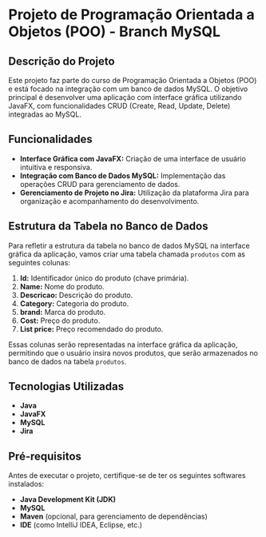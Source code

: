 # Projeto de Programação Orientada a Objetos (POO) - Branch MySQL

## Descrição do Projeto
Este projeto faz parte do curso de Programação Orientada a Objetos (POO) e está focado na integração com um banco de dados MySQL. O objetivo principal é desenvolver uma aplicação com interface gráfica utilizando JavaFX, com funcionalidades CRUD (Create, Read, Update, Delete) integradas ao MySQL.

## Funcionalidades
- **Interface Gráfica com JavaFX:** Criação de uma interface de usuário intuitiva e responsiva.
- **Integração com Banco de Dados MySQL:** Implementação das operações CRUD para gerenciamento de dados.
- **Gerenciamento de Projeto no Jira:** Utilização da plataforma Jira para organização e acompanhamento do desenvolvimento.

## Estrutura da Tabela no Banco de Dados
Para refletir a estrutura da tabela no banco de dados MySQL na interface gráfica da aplicação, vamos criar uma tabela chamada `produtos` com as seguintes colunas:

1. **Id:** Identificador único do produto (chave primária).
2. **Name:** Nome do produto.
3. **Descricao:** Descrição do produto.
4. **Category:** Categoria do produto.
5. **brand:** Marca do produto.
6. **Cost:** Preço do produto.
7. **List price:** Preço recomendado do produto.

Essas colunas serão representadas na interface gráfica da aplicação, permitindo que o usuário insira novos produtos, que serão armazenados no banco de dados na tabela `produtos`.

## Tecnologias Utilizadas
- **Java**
- **JavaFX**
- **MySQL**
- **Jira**

## Pré-requisitos
Antes de executar o projeto, certifique-se de ter os seguintes softwares instalados:
- **Java Development Kit (JDK)**
- **MySQL**
- **Maven** (opcional, para gerenciamento de dependências)
- **IDE** (como IntelliJ IDEA, Eclipse, etc.)
